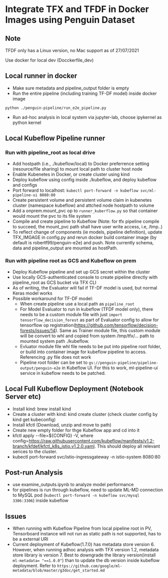 # Integrate TFX and TFDF in Docker Images using Penguin Dataset

## Note

TFDF only has a Linux version, no Mac support as of 27/07/2021

Use docker for local dev (Docckerfile_dev)

## Local runner in docker

- Make sure metadata and pipeline_output folder is empty
- Run the entire pipeline (including training TF-DF model) inside docker image

```
python ./penguin-pipeline/run_e2e_pipeline.py
```

- Run ad-hoc analysis in local system via jupyter-lab, choose ipykernel as python kernel

## Local Kubeflow Pipeline runner

### Run with pipeline_root as local drive
- Add hostpath (i.e., ./kubeflow/local) to Docker preferrence setting (resource/file sharing) to mount local path to cluster host node
- Enable Kubenetes in Docker, or create cluster using kind
- Deploy kubeflow using config inside ./kubeflow, and deploy kubeflow and configs
- Port forward to localhost: `kubectl port-forward -n kubeflow svc/ml-pipeline-ui 8080:80`
- Create persistent volume and persistent volume claim in kubenetes cluster (namespace kubeflow) and attched node hostpath to volume
- Add a onprem.mount_pvc op to `runner_kuberflow.py` so that container would mount the pvc to its file system
- Compile and create pipeline to Kubeflow (Note: for tfx pipeline compile to succeed, the mount_pvc path shall have user write access, i.e, /tmp..)
- To reflect change of components (ie models, pipeline definition), update TFX_IMGAGE in config.py and rerun docker build container image (by default is robertf99/penguin-e2e) and push. Note currently schema, data and pipeline_output are mounted as hostPath.

### Run with pipeline root as GCS and Kubeflow on prem
- Deploy Kubeflow pipeline and set up GCS secret within the cluster
- Use locally GCS-authenticated console to create pipeline directly with pipeline_root as GCS bucket via TFX CLI
- As of writing, the Evaluator will fail if TF-DF model is used, but normal Keras model works
- Possible workaround for TF-DF model:
    - When create pipeline use a local path as `pipeline_root`
    - For Model Evaluator to run in kubeflow (TFDF model only), there needs to be a custom module file with just `import tensorflow_decision_forest` as part of Evaluator config to allow for tensorflow op registration(https://github.com/tensorflow/decision-forests/issues/14). Same as Trainer module file, this custom module will be convert to whl and copied from system /tmp/tfx/... path to mounted system path ./kubeflow.
    - Evluator module file whl file needs to be put into pipeline root folder, or build into container image for kubeflow pipeline to access. Referencing .py file does not work
    - Pipeline root folder can be set to `gs://penguin-pipeline/pipeline-output/penguin-e2e` in Kubeflow UI. For this to work, ml-pipeline-ui service in kubeflow needs to be patched.

## Local Full Kubeflow Deployment (Notebook Server etc)

- Install kind: brew install kind
- Create a cluster with kind: kind create cluster (check cluster config by kind get kubeconfig)
- Install kfctl (Download, unzip and move to path)
- Create new empty folder for thge Kubeflow app and cd into it
- kfctl apply --file=${CONFIG} -V, where config=https://raw.githubusercontent.com/kubeflow/manifests/v1.2-branch/kfdef/kfctl_k8s_istio.v1.2.0.yaml. This should deploy all relevant serices to the cluster.
- kubectl port-forward svc/istio-ingressgateway -n istio-system 8080:80

## Post-run Analysis

- use examine_outputs.ipynb to analyze model performance
- for pipelines is run through kubeflow, need to update ML-MD connection to MySQL pod (`kubectl port-forward -n kubeflow svc/mysql 3306:3306`) inside kubeflow

## Issues

- When running with Kubeflow Pipeline from local pipeline root in PV, Tensorboard instance will not run as static path is not supported, has to be a external URI
- Current deployment of Kubeflow(1.7.0) has metadata store version 6. However, when running adhoc analysis with TFX version 1.2, metadata store library is version 7. Best to downgrade the library version(install `ml-metadata= "==1.0.0"`) than to update the db version inside kubeflow deployment. Refer to `https://github.com/google/ml-metadata/blob/master/g3doc/get_started.md`